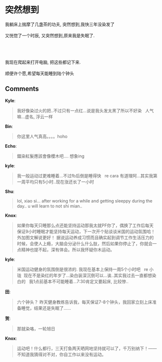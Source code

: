 # 突然想到

<div id="msgcns!9884D0A402622CB2!3443" class="bvMsg"><div>我躺床上揣摩了几盏茶的功夫, 突然想到,我快三年没染发了</div>
<div> </div>
<div>又恍惚了一个时辰, 又突然想到,原来我是失眠了.</div>
<div> </div>
<div> </div>
<div> </div>
<div> </div>
<div>我现在爬起来打开电脑, 把这些都记下来.</div>
<div> </div>
<div>顺便许个愿,希望每天能睡到陆个钟头  </div></div>

## Comments

**Kyle**:
> 我好像染过火的把..不过只有一点红...说是我头发太黑了所以不好染
 
人气嘛...虚名, 浮云一样

**Bin**:
> 你这里人气真高。。。。hoho

**Echo**:
> 鐳染紅髮應該會像櫻木吧....
想象ing

**kyle**:
> 我一般运动过更难睡着...不过fb后倒是睡得快
 
re cara 有道理阿...其实我第一周平均只有5小时..现在涨还长了一小时

**Shu**:
> lol, xiao si...
after working for a while and getting sleeppy during the day.. u will learn to not shi mian..

**Knox**:
> 如果你每天只睡那么点还能坚持运动那我太就PF你了，偶换了工作后每天保证9小时睡眠才能坚持每天运动，下一次开个贴谈谈米国的运动氛围哈！外加图文解说更好！
据说运动养成习惯而且确实起到调节工作生活压力的时候，会使人上瘾，大脑会分泌什么什么肽，然后如果你停止了，你就会一点精神也提不起，深有体会。所以我怀疑你木运动。
 

**kyle**:
> 米国运动健身的氛围倒是很浓的. 我现在基本上保持一周5个小时吧
 
re 小珑  现在不是染红的年岁了...染白装深沉倒可以...诶..其实我过去一直都想染白的
 
我1点前基本不可能睡着...7:30肯定又要起床, 比较惨..

**田**:
> 六个钟头？
昨天健身教练告诉我，每天保证7-8个钟头，我回家立刻上床准备睡觉，结果还是失眠了......

**贺**:
> 那就染咯，一轮旭日

**Knox**:
> 运动吧！什么都行，三天打鱼两天晒网地坚持就可以了，千万别纳下！——
不知道我猜得对不对，你自工作以来没有运动。

